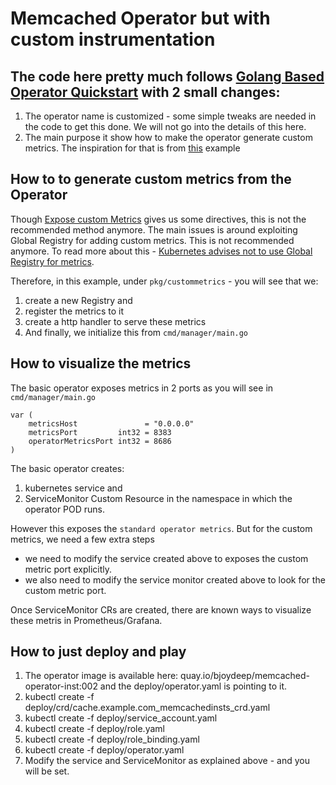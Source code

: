 # Memcached Operator but with custom instrumentation

## The code here pretty much follows [Golang Based Operator Quickstart](https://sdk.operatorframework.io/docs/golang/quickstart/) with 2 small changes:
1. The operator name is customized - some simple tweaks are needed in the code to get this done. We will not go into the details of this here. 
2. The main purpose it show how to make the operator generate custom metrics. The inspiration for that is from [this](https://github.com/brancz/prometheus-example-app) example

## How to to generate custom metrics from the Operator
Though [Expose custom Metrics](https://sdk.operatorframework.io/docs/golang/monitoring/prometheus/#expose-custom-metrics) gives us some directives, this is not the recommended method anymore. The main issues is around exploiting Global Registry for adding custom metrics. This is not recommended anymore. To read more about this -  [Kubernetes advises not to use Global Registry for metrics](https://github.com/kubernetes/enhancements/blob/master/keps/sig-instrumentation/20181106-kubernetes-metrics-overhaul.md).

Therefore, in this example, under `pkg/custommetrics` - you will see that we:
1. create a new Registry and 
2. register the metrics to it
3. create a http handler to serve these metrics
4. And finally, we initialize this from `cmd/manager/main.go`


## How to visualize the metrics
The basic operator exposes metrics in 2 ports as you will see in `cmd/manager/main.go`
```
var (
	metricsHost               = "0.0.0.0"
	metricsPort         int32 = 8383
	operatorMetricsPort int32 = 8686
)
```
The basic operator creates:
1. kubernetes service and 
2. ServiceMonitor Custom Resource in the namespace in which the operator POD runs. 

However this exposes the `standard operator metrics`. But for the custom metrics, we need a few extra steps
- we need to modify the service created above to exposes the custom metric port explicitly. 
- we also need to modify the service monitor created above to look for the custom metric port.

Once ServiceMonitor CRs are created, there are known ways to visualize these metris in Prometheus/Grafana.

## How to just deploy and play
1. The operator image is available here: quay.io/bjoydeep/memcached-operator-inst:002 and the deploy/operator.yaml is pointing to it.
2. kubectl create -f deploy/crd/cache.example.com_memcachedinsts_crd.yaml
3. kubectl create -f deploy/service_account.yaml
4. kubectl create -f deploy/role.yaml
5. kubectl create -f deploy/role_binding.yaml
6. kubectl create -f deploy/operator.yaml
7. Modify the service and ServiceMonitor as explained above - and you will be set.